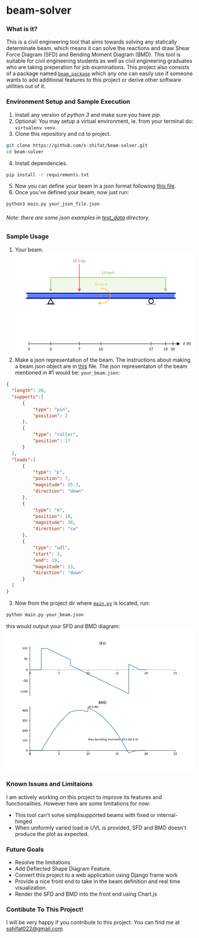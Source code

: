 # beam-solver

### What is it?

This is a civil engineering tool that aims towards solving any statically determinate beam. which means it can solve the reactions and draw Shear Force Diagram (SFD) and Bending Moment Diagram (BMD). This tool is suitable for civil engineering students as well as civil engineering graduates who are taking preperation for job examinations. This project also consists of a package named [`beam_package`](./beam_package) which any one can easily use if someone wants to add additional features to this project or derive other software utilities out of it.

### Environment Setup and Sample Execution

  1. Install any version of *python 3* and make sure you have *pip*.
  2. Optional: You may setup a virtual environment, ie. from your terminal do: `virtualenv venv`.
  3. Clone this repository and cd to project.
  
  ```bash
  git clone https://github.com/s-shifat/beam-solver.git
  cd beam-solver
  ```
  4. Install dependencies.
  
  ```bash
  pip install -r requirements.txt
  ```
  5. Now you can define your beam in a json format following [this file](https://github.com/s-shifat/beam-solver/blob/main/json_structure.jpg).
  6. Once you've defined your beam, now just run:
  ```bash
  python3 main.py your_json_file.json
  ```
  ###### Note: there are some json examples in [test_data](./test_data) directory.
  
### Sample Usage
  1. Your beam: ![your_beam](./doc/img/your_beam.png)
  2. Make a json representation of the beam. The instructions about making a beam json object are in [this](./doc/img/json_structure.jpg) file. The json representaton of the beam mentioned in #1 would be:
  `your_beam.json`:
  ```json
  {
    "length": 20,
    "supports":[
        {
            "type": "pin",
            "position": 2
        },
        {
            "type": "roller",
            "position": 17
        }
    ],
    "loads":[
        {
            "type": "p",
            "position": 7,
            "magnitude": 25.3,
            "direction": "down"
        },
        {
            "type": "m",
            "position": 10,
            "magnitude": 38,
            "direction": "cw"
        },
        {
            "type": "udl",
            "start": 3,
            "end": 19,
            "magnitude": 13,
            "direction": "down"
        }
    ]
}
  ```
  3. Now from the project dir where [`main.py`](./main.py) is located, run:
  ```bash
  python main.py your_beam.json
  ```
  this would output your SFD and BMD diagram:
  ![SFD-BMD](./doc/img/beam_solved.png)
  
### Known Issues and Limitaions
  
I am actively working on this project to improve its features and functionalities.
However here are some limitations for now:
  * This tool can't solve simplisupported beams with fixed or internal-hinged
  * When uniformly varied load ie UVL is provided, SFD and BMD doesn't produce the plot as expected.


### Future Goals
  * Resolve the limitations
  * Add Deflected Shape Diagram Feature.
  * Convert this project to a web application using Django frame work
  * Provide a nice front end to take in the beam definition and real time visualization.
  * Render the SFD and BMD into the front end using Chart.js

### Contibute To This Project!

I will be very happy if you contribute to this project.
You can find me at [sshifat022@gmail.com](mailto:sshifat022@gmail.com)
    
  
  
